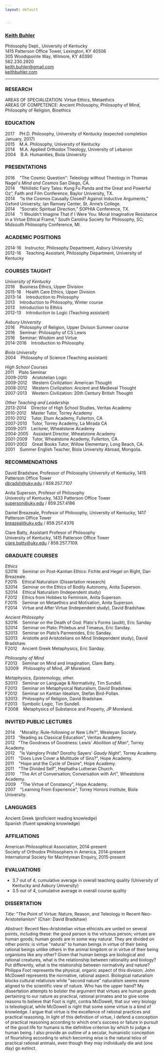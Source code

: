 ```yaml
---
layout: default


--- 
```


### [Keith Buhler](/Buhler-CV.pdf)
Philosophy Dept., University of Kentucky   
1415 Patterson Office Tower, Lexington, KY 40506   
305 Woodspointe Way, Wilmore, KY 40390    
562.230.2920   
[keith.buhler@gmail.com](emailto:keith.buhler@gmail.com)  
[keithbuhler.com](http://www.keithbuhler.com)

----------------------

### RESEARCH
AREAS OF SPECIALIZATION: Virtue Ethics, Metaethics       
AREAS OF COMPETENCE: Ancient Philosophy, Philosophy of Mind, Philosophy of Religion, Bioethics



### EDUCATION

2017 &nbsp;&nbsp;  PH.D. Philosophy, University of Kentucky (expected completion January, 2017)  
2015  &nbsp;&nbsp; M.A. Philosophy, University of Kentucky   
2014  &nbsp;&nbsp; M.A. Applied Orthodox Theology, University of Lebanon   
2004  &nbsp;&nbsp; B.A. Humanities, Biola University   


### PRESENTATIONS

2016 &nbsp;&nbsp; "The Cosmic Question": Teleology without Theology in Thomas Nagel's *Mind and Cosmos*  San Diego, CA.   
2014 &nbsp;&nbsp;   “Nihilistic Fairy Tales: Kung Fu Panda and the Great and Powerful Oz”, Faith and Film Conference, Baylor University, TX.       
2014 &nbsp;&nbsp;  “Is the Cosmos Causally Closed? Against Inductive Arguments,” Oxford University, Ian Ramsey Center, St. Anne’s College.  
2014 &nbsp;&nbsp;  “Socratic Spiritual Direction,” SOPHIA Conference, TX.  
2014 &nbsp;&nbsp;  “I Wouldn’t Imagine That if I Were You: Moral Imaginative Resistance in a Virtue Ethical Frame,” South Carolina Society for Philosophy, SC;  Midsouth Philosophy Conference, MI.  



### ACADEMIC POSITIONS

2014-16 &nbsp;&nbsp;Instructor, Philosophy Department, Asbury University  
2012-16 &nbsp;&nbsp; Teaching Assistant, Philosophy Department, University of Kentucky  


### COURSES TAUGHT


*University of Kentucky*  
2016 &nbsp;&nbsp; Business Ethics, Upper Division  
2015-16 &nbsp;&nbsp; Health Care Ethics, Upper Division           
2013-14 &nbsp;&nbsp; Introduction to Philosophy   
2013  &nbsp;&nbsp; Introduction to Philosophy, Winter course  
2013 &nbsp;&nbsp; Introduction to Ethics    
2012-13 &nbsp;&nbsp; Introduction to Logic  (Teaching assistant)  

*Asbury University*   
2016 &nbsp;&nbsp; Philosophy of Religion, Upper Divison Summer course  
2016 &nbsp;&nbsp; Seminar: Philosophy of CS Lewis  
2016 &nbsp;&nbsp; Seminar: Wisdom and Virtue    
2014-2016 &nbsp;&nbsp; Introduction to Philosophy  

*Biola University*  
2004 &nbsp;&nbsp; Philosophy of Science (Teaching assistant)

*High School Courses*    
2011 &nbsp;&nbsp; Plato Seminar   
2009-2010 &nbsp;&nbsp; Aristotelian Logic   
2009-2012 &nbsp;&nbsp; Western Civilization: American Thought    
2008-2012 &nbsp;&nbsp; Western Civilization: Ancient and Medieval Thought   
2007-2013 &nbsp;&nbsp; Western Civilization: 20th Century British Thought  
 
*Other Teaching and Leadership*    
2013-2014 &nbsp;&nbsp;   Director of High School Studies, Veritas Academy    
2010-2012  &nbsp;&nbsp;  Master Tutor, Torrey Academy     
2010-2012  &nbsp;&nbsp;  Tutor, Etum Academy, Fullerton, CA    
2007-2010  &nbsp;&nbsp;  Tutor, Torrey Academy, La Mirada CA   
2009-2011  &nbsp;&nbsp;  Lecturer, Wheatstone Academy   
2004-2005 &nbsp;&nbsp;   Assistant Director, Wheatstone Academy     
2001-2009  &nbsp;&nbsp;  Tutor, Wheatstone Academy, Fullerton, CA.   
2001-2002  &nbsp;&nbsp;  Great Books Tutor, Willow Elementary, Long Beach, CA.  
2001 &nbsp;&nbsp; Summer English Teacher, Biola University Abroad, Mongolia. 

 
 
### RECOMMENDATIONS

David Bradshaw, Professor of Philosophy
University of Kentucky, 1415 Patterson Office Tower   
[dbradsh@uky.edu](emailto:dbradsh@uky.edu) / 859.257.7107  

Anita Superson, Profesor of Philosophy  
University of Kentucky, 1433 Patterson Office Tower   
[superson@uky.edu](emailto:superson@uky.edu) / 859.257.4186  

Daniel Breazeale, Profesor of Philosophy, 
University of Kentucky, 1417 Patterson Office Tower  
[breazeal@uky.edu](emailto:breazeal@uky.edu) / 859.257.4376

Clare Batty, Assistant Profesor of Philosophy  
University of Kentucky, 1415 Patterson Office Tower    
[clare.batty@uky.edu](emailto:clare.batty@uky.edu) / 859.257.7109.  


### GRADUATE COURSES

*Ethics*  
S2016  &nbsp;&nbsp;  Seminar on Post-Kantian Ethics: Fichte and Hegel on Right, Dan Breazeale.  
F2015 &nbsp;&nbsp;  Ethical Naturalism (Dissertation research)   
S2014 &nbsp;&nbsp;  Seminar on the Ethics of Bodily Autonomy, Anita Superson.  
S2014 &nbsp;&nbsp;  Ethical Naturalism (Independent study)    
F2012 &nbsp;&nbsp;  Ethics from Hobbes to Feminism, Anita Superson.   
F2015 &nbsp;&nbsp;  Seminar on Metaethics and Motivation, Anita Superson.  
F2014 &nbsp;&nbsp;  Virtue and After Virtue (Independent study), David Bradshaw.     
 

*Ancient Philosophy*  
S2016 &nbsp;&nbsp;  Seminar on the Death of God: Plato's Forms (audit), Eric Sanday  
S2014 &nbsp;&nbsp;  Seminar on Plato: Philebus and Timaeus, Eric Sanday.    
S2013 &nbsp;&nbsp;  Seminar on Plato’s Parmenides, Eric Sanday.  
S2013 &nbsp;&nbsp;  Aristotle and Aristotelians on Mind (Independent study), David Bradshaw.  
F2012 &nbsp;&nbsp;  Ancient Greek Metaphysics, Eric Sanday.      

*Philosophy of Mind*  
F2013 &nbsp;&nbsp;  Seminar on Mind and Imagination, Clare Batty.   
S2009 &nbsp;&nbsp;  Philosophy of Mind, JP Moreland.   



*Metaphysics, Epistemology, other.*    
S2013 &nbsp;&nbsp;  Seminar on Language & Normativity, Tim Sundell.    
F2013 &nbsp;&nbsp;  Seminar on Metaphysical Naturalism, David Bradshaw.  
F2012 &nbsp;&nbsp;  Seminar on Kantian Idealism, Stefan Bird-Pollan.    
S2013 &nbsp;&nbsp;  Philosophy of Religion, David Bradshaw.    
F2013 &nbsp;&nbsp;  Symbolic Logic, Tim Sundell.    
F2008 &nbsp;&nbsp;  Metaphysics of Substance and Property, JP Moreland.  



### INVITED PUBLIC LECTURES
2014 &nbsp;&nbsp; "Morality: Rule-following or New Life?", Wesleyan Society.   
2013&nbsp;&nbsp; "Reading as Classical Education", Veritas Academy.  
2012 &nbsp;&nbsp;"The Goodness of Goodness: Lewis' *Abolition of Man*", Torrey Academy.   
2012 &nbsp;&nbsp; "Is Vainglory Pride? Dorothy Sayers' *Gaudy Night*", Torrey Academy.     
2011 &nbsp;&nbsp; "Does Love Cover a Multitude of Sins?", Hope Academy.  
2011 &nbsp;&nbsp; "Hope and the Cycle of Desire", Hope Academy.  
2011 &nbsp;&nbsp; "The Divided Self", Hephatha Lutheran Church.     
2010 &nbsp;&nbsp; "The Art of Conversation; Conversation with Art", Wheatstone Academy.  
2009 &nbsp;&nbsp; "The Virtue of Constancy", Hope Academy.     
2007 &nbsp;&nbsp; "Learning From Experience", Torrey Honors Institute, Biola University.   


### LANGUAGES ###
Ancient Greek (proficient reading knowledge)  
Spanish  (fluent speaking knowledge)  


### AFFILIATIONS
American Philosophical Association, 2014-present  
Society of Orthodox Philosophers in America, 2014-present  
International Society for MacIntyrean Enquiry, 2015-present 


### EVALUATIONS

+  3.7 out of 4, cumulative average in overall teaching quality (University of Kentucky and Asbury University)
+  3.5 out of 4, cumulative average in overall course quality





### DISSERTATION
*Title:* "The Point of Virtue: Nature, Reason, and Teleology in Recent Neo-Aristotelianism"  (Chair: David Bradshaw)

*Abstract:* Recent Neo-Aristotelian virtue ethicists are united on several points, including these: the good person is the virtuous person; virtues are human goods; human goods are in some way natural. They are divided on other points: is virtue "natural" to human beings in virtue of their being rational beings unlike others in the animal kingdom or in virtue of their being organisms like any other? Given that human beings are biological and rational creatures, what is the relationship between rationality and biology? Put differently, what is the relationship between normativity and nature? Philippa Foot represents the physical, organic aspect of this division; John McDowell represents the normative, rational aspect. Biological naturalism blocks cultural relativism while "second nature" naturalism seems more aligned to the scientific view of nature. Who has the upper hand? My dissertation attempts to bolster the argument that virtues are human goods pertaining to our nature as practical, rational primates and to give some reasons to believe that Foot is right, contra McDowell, that our very biology is teleological, while McDowell is right that some some virtue is a kind of knowledge.  I argue that virtue is the excellence of rational practices and practical reasoning. In light of this definition of virtue, I defend a conception of practical reasoning according to which one's success or failure in pursuit of the good life for humans is the definitive criterion by which to judge a human being. I also provide an outline of a secular, humanistic conception of flourishing according to which becoming wise is the natural telos of practical rational animals, even though they may individually die and (one day) go extinct. 